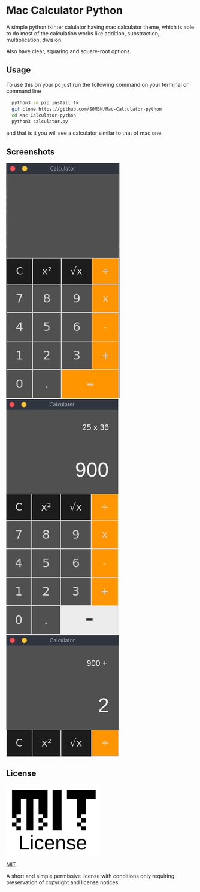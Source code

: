 
# Mac Calculator Python

A simple python tkinter calulator having mac calculator theme, which is able to do most of the calculation works like addition, substraction, multiplication, division.

Also have clear, squaring and square-root options.

## Usage

To use this on your pc just run the following command on your terminal or command line

```bash
  python3 -m pip install tk
  git clone https://github.com/S0M3N/Mac-Calculator-python
  cd Mac-Calculator-python
  python3 calculator.py
```
and that is it you will see a calculator similar to that of 
mac one.

## Screenshots

![App Screenshot](https://github.com/S0M3N/Mac-Calculator-python/blob/main/images/Screenshot%20from%202022-08-13%2017-18-29.png)
![App Screenshot](https://github.com/S0M3N/Mac-Calculator-python/blob/main/images/Screenshot%20from%202022-08-13%2017-19-11.png)
![App Screenshot](https://github.com/S0M3N/Mac-Calculator-python/blob/main/images/Screenshot%20from%202022-08-13%2017-19-28.png)

## License
![LICENSE Screenshot](https://github.com/S0M3N/Mac-Calculator-python/blob/main/images/download.png)

[MIT](https://choosealicense.com/licenses/mit/)

A short and simple permissive license with conditions only requiring preservation of copyright and license notices.
